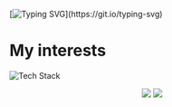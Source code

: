 [![Typing SVG](https://readme-typing-svg.demolab.com/?lines=Hello!+my+favorite+coder!)](https://git.io/typing-svg)

# My interests
<p align="left"> <img src="https://skillicons.dev/icons?i=python,github,discord,git,windows,vscode,linux&theme=dark" alt="Tech Stack"/> </p>

<p align="center"> <img src="https://github-readme-stats.vercel.app/api?username=neko152&show_icons=true&theme=radical" /> <img src="https://github-readme-streak-stats.herokuapp.com/?user=neko152&theme=dark" /> </p>
